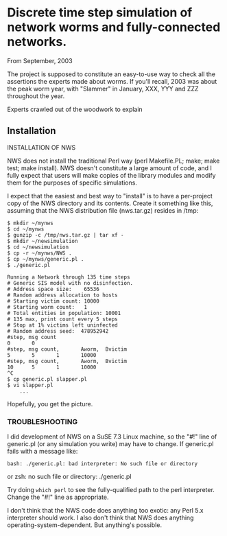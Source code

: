 # Discrete time step simulation of network worms and fully-connected networks.

From September, 2003

The project is supposed to constitute an easy-to-use way to check all the
assertions the experts made about worms. If you'll recall, 2003 was about the
peak worm year, with "Slammer" in January, XXX, YYY and ZZZ throughout the
year.

Experts crawled out of the woodwork to explain 

## Installation

INSTALLATION OF NWS

NWS does not install the traditional Perl way
(perl Makefile.PL; make; make test; make install).  NWS doesn't constitute
a large amount of code, and I fully expect that users will make copies
of the library modules and modify them for the purposes of specific
simulations.

I expect that the easiest and best way to "install" is to have a per-project
copy of the NWS directory and its contents.  Create it something like this,
assuming that the NWS distribution file (nws.tar.gz) resides in /tmp:

    $ mkdir ~/mynws
    $ cd ~/mynws
    $ gunzip -c /tmp/nws.tar.gz | tar xf -
    $ mkdir ~/newsimulation
    $ cd ~/newsimulation
    $ cp -r ~/mynws/NWS .
    $ cp ~/mynws/generic.pl .
    $ ./generic.pl 
    
    Running a Network through 135 time steps
    # Generic SIS model with no disinfection.
    # Address space size:    65536
    # Random address allocation to hosts
    # Starting victim count: 10000
    # Starting worm count:   1
    # Total entities in population: 10001
    # 135 max, print count every 5 steps
    # Stop at 1% victims left uninfected
    # Random address seed:  478952942
    #step, msg count
    0       0
    #step, msg count,       Aworm,  Bvictim
    5       5       1       10000
    #step, msg count,       Aworm,  Bvictim
    10      5       1       10000
    ^C
    $ cp generic.pl slapper.pl
    $ vi slapper.pl
    	...

Hopefully, you get the picture.

### TROUBLESHOOTING

I did development of NWS on a SuSE 7.3 Linux machine, so the "#!"
line of generic.pl (or any simulation you write) may have to change.
If generic.pl fails with a message like:

    bash: ./generic.pl: bad interpreter: No such file or directory
or
    zsh: no such file or directory: ./generic.pl

Try doing `which perl` to see the fully-qualified path to the perl
interpreter.  Change the "#!" line as appropriate.

I don't think that the NWS code does anything too exotic: any Perl 5.x
interpreter should work.  I also don't think that NWS does anything
operating-system-dependent.  But anything's possible.
